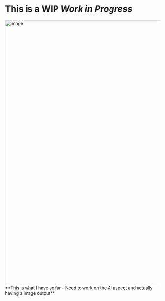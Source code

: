 # This is a WIP *Work in Progress*

<img width="860" height="864" alt="image" src="https://github.com/user-attachments/assets/15597b14-fc60-458f-b5b6-de5be092852d" />
**This is what I have so far - Need to work on the AI aspect and actually having a image output**
